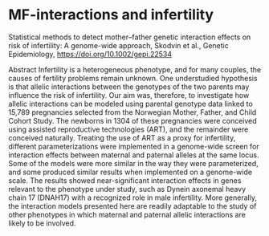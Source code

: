 # MF-interactions and infertility
Statistical methods to detect mother–father genetic interaction effects on risk of infertility: A genome-wide approach,
Skodvin et al., Genetic Epidemiology, https://doi.org/10.1002/gepi.22534

Abstract
Infertility is a heterogeneous phenotype, and for many couples, the causes of fertility problems remain unknown. One understudied hypothesis is that allelic interactions between the genotypes of the two parents may influence the risk of infertility. Our aim was, therefore, to investigate how allelic interactions can be modeled using parental genotype data linked to 15,789 pregnancies selected from the Norwegian Mother, Father, and Child Cohort Study. The newborns in 1304 of these pregnancies were conceived using assisted reproductive technologies (ART), and the remainder were conceived naturally. Treating the use of ART as a proxy for infertility, different parameterizations were implemented in a genome-wide screen for interaction effects between maternal and paternal alleles at the same locus. Some of the models were more similar in the way they were parameterized, and some produced similar results when implemented on a genome-wide scale. The results showed near-significant interaction effects in genes relevant to the phenotype under study, such as Dynein axonemal heavy chain 17 (DNAH17) with a recognized role in male infertility. More generally, the interaction models presented here are readily adaptable to the study of other phenotypes in which maternal and paternal allelic interactions are likely to be involved.

